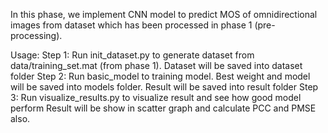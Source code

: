 In this phase, we implement CNN model to predict MOS of omnidirectional images from dataset which has been processed in phase 1 (pre-processing).

Usage:
Step 1: Run init_dataset.py to generate dataset from data/training_set.mat (from phase 1). Dataset will be saved into dataset folder
Step 2: Run basic_model to training model. Best weight and model will be saved into models folder. Result will be saved into result folder
Step 3: Run visualize_results.py to visualize result and see how good model perform
Result will be show in scatter graph and calculate PCC and PMSE also.

